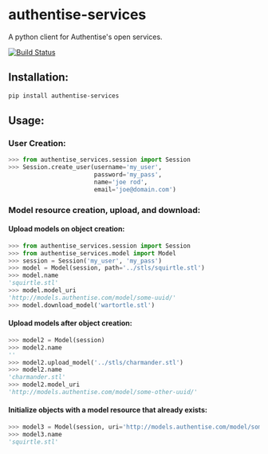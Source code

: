 # authentise-services
A python client for Authentise's open services.

[![Build Status](https://travis-ci.org/DoWhileGeek/authentise-services.svg?branch=master)](https://travis-ci.org/DoWhileGeek/authentise-services)

## Installation:
```bash
pip install authentise-services
```

## Usage:
### User Creation:
```python
>>> from authentise_services.session import Session
>>> Session.create_user(username='my_user',
                        password='my_pass',
                        name='joe rod',
                        email='joe@domain.com')
```


### Model resource creation, upload, and download:
#### Upload models on object creation:
```python
>>> from authentise_services.session import Session
>>> from authentise_services.model import Model
>>> session = Session('my_user', 'my_pass')
>>> model = Model(session, path='../stls/squirtle.stl')
>>> model.name
'squirtle.stl'
>>> model.model_uri
'http://models.authentise.com/model/some-uuid/'
>>> model.download_model('wartortle.stl')
```
#### Upload models after object creation:
```python
>>> model2 = Model(session)
>>> model2.name
''
>>> model2.upload_model('../stls/charmander.stl')
>>> model2.name
'charmander.stl'
>>> model2.model_uri
'http://models.authentise.com/model/some-other-uuid/'
```
#### Initialize objects with a model resource that already exists:
```python
>>> model3 = Model(session, uri='http://models.authentise.com/model/some-uuid/')
>>> model3.name
'squirtle.stl'
```
